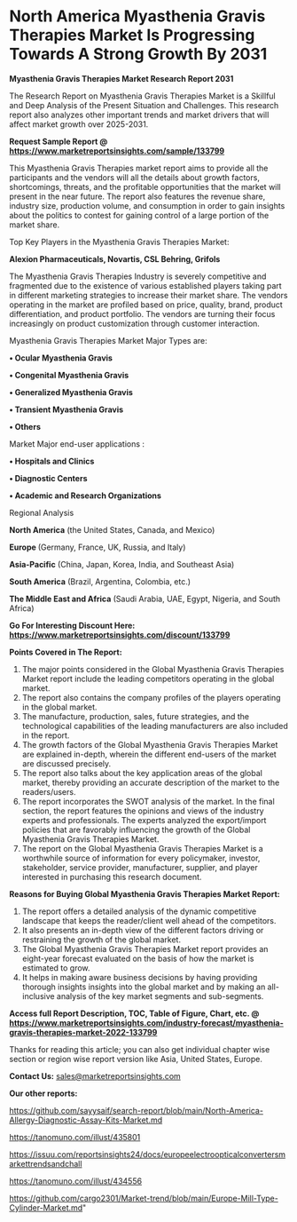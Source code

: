 # North America Myasthenia Gravis Therapies Market Is Progressing Towards A Strong Growth By 2031

<strong>Myasthenia Gravis Therapies Market Research Report 2031</strong>

The Research Report on Myasthenia Gravis Therapies Market is a Skillful and Deep Analysis of the Present Situation and Challenges. This research report also analyzes other important trends and market drivers that will affect market growth over 2025-2031.

<strong>Request Sample Report @ <a href=https://www.marketreportsinsights.com/sample/133799>https://www.marketreportsinsights.com/sample/133799</a></strong>

This Myasthenia Gravis Therapies market report aims to provide all the participants and the vendors will all the details about growth factors, shortcomings, threats, and the profitable opportunities that the market will present in the near future. The report also features the revenue share, industry size, production volume, and consumption in order to gain insights about the politics to contest for gaining control of a large portion of the market share.

Top Key Players in the Myasthenia Gravis Therapies Market:

<strong>Alexion Pharmaceuticals, Novartis, CSL Behring, Grifols</strong>

The Myasthenia Gravis Therapies Industry is severely competitive and fragmented due to the existence of various established players taking part in different marketing strategies to increase their market share. The vendors operating in the market are profiled based on price, quality, brand, product differentiation, and product portfolio. The vendors are turning their focus increasingly on product customization through customer interaction.

Myasthenia Gravis Therapies Market Major Types are:

<strong>• Ocular Myasthenia Gravis

• Congenital Myasthenia Gravis

• Generalized Myasthenia Gravis

• Transient Myasthenia Gravis

• Others</strong>

Market Major end-user applications :

<strong>• Hospitals and Clinics

• Diagnostic Centers

• Academic and Research Organizations</strong>

Regional Analysis

</u><strong><b>North America</b></strong> (the United States, Canada, and Mexico)

<strong><b>Europe </b></strong>(Germany, France, UK, Russia, and Italy)

<strong><b>Asia-Pacific</b></strong> (China, Japan, Korea, India, and Southeast Asia)

<strong><b>South America</b></strong> (Brazil, Argentina, Colombia, etc.)

<strong><b>The Middle East and Africa</b></strong> (Saudi Arabia, UAE, Egypt, Nigeria, and South Africa)

<strong>Go For Interesting Discount Here: <a href=https://www.marketreportsinsights.com/discount/133799>https://www.marketreportsinsights.com/discount/133799</a></strong>

<strong>Points Covered in The Report:</strong>
<ol>
  <li>The major points considered in the Global Myasthenia Gravis Therapies Market report include the leading competitors operating in the global market.</li>
  <li>The report also contains the company profiles of the players operating in the global market.</li>
  <li>The manufacture, production, sales, future strategies, and the technological capabilities of the leading manufacturers are also included in the report.</li>
  <li>The growth factors of the Global Myasthenia Gravis Therapies Market are explained in-depth, wherein the different end-users of the market are discussed precisely.</li>
  <li>The report also talks about the key application areas of the global market, thereby providing an accurate description of the market to the readers/users.</li>
  <li>The report incorporates the SWOT analysis of the market. In the final section, the report features the opinions and views of the industry experts and professionals. The experts analyzed the export/import policies that are favorably influencing the growth of the Global Myasthenia Gravis Therapies Market.</li>
  <li>The report on the Global Myasthenia Gravis Therapies Market is a worthwhile source of information for every policymaker, investor, stakeholder, service provider, manufacturer, supplier, and player interested in purchasing this research document.</li>
</ol>
<strong>Reasons for Buying Global Myasthenia Gravis Therapies Market Report:</strong>

<ol>
  <li>The report offers a detailed analysis of the dynamic competitive landscape that keeps the reader/client well ahead of the competitors.</li>
  <li>It also presents an in-depth view of the different factors driving or restraining the growth of the global market.</li>
  <li>The Global Myasthenia Gravis Therapies Market report provides an eight-year forecast evaluated on the basis of how the market is estimated to grow.</li>
  <li>It helps in making aware business decisions by having providing thorough insights insights into the global market and by making an all-inclusive analysis of the key market segments and sub-segments.</li>
</ol>
<strong>Access full Report Description, TOC, Table of Figure, Chart, etc. @ <a href=https://www.marketreportsinsights.com/industry-forecast/myasthenia-gravis-therapies-market-2022-133799>https://www.marketreportsinsights.com/industry-forecast/myasthenia-gravis-therapies-market-2022-133799</a></strong>


Thanks for reading this article; you can also get individual chapter wise section or region wise report version like Asia, United States, Europe.

<strong>Contact Us:</strong>
sales@marketreportsinsights.com

<strong>Our other reports:</strong>

<a href=https://github.com/sayysaif/search-report/blob/main/North-America-Allergy-Diagnostic-Assay-Kits-Market.md>https://github.com/sayysaif/search-report/blob/main/North-America-Allergy-Diagnostic-Assay-Kits-Market.md</a>

<a href=https://tanomuno.com/illust/435801>https://tanomuno.com/illust/435801</a>

<a href=https://issuu.com/reportsinsights24/docs/europeelectroopticalconvertersmarkettrendsandchall>https://issuu.com/reportsinsights24/docs/europeelectroopticalconvertersmarkettrendsandchall</a>

<a href=https://tanomuno.com/illust/434556>https://tanomuno.com/illust/434556</a>

<a href=https://github.com/cargo2301/Market-trend/blob/main/Europe-Mill-Type-Cylinder-Market.md>https://github.com/cargo2301/Market-trend/blob/main/Europe-Mill-Type-Cylinder-Market.md</a>"
